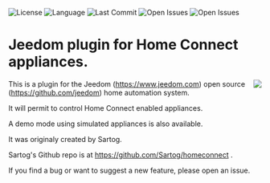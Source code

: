 ![License](https://badgen.net/github/license/jmvedrine/homeconnect) ![Language](https://badgen.net/badge/Language/PHP/blue)
![Last Commit](https://badgen.net/github/last-commit/jmvedrine/homeconnect)
![Open Issues](https://badgen.net/github/open-issues/jmvedrine/homeconnect) ![Open Issues](https://badgen.net/github/open-prs/jmvedrine/homeconnect)

# Jeedom plugin for Home Connect appliances.

<img src="plugin_info/homeconnect_icon.png" align="right">

This is a plugin for the Jeedom (https://www.jeedom.com) open source (https://github.com/jeedom) home automation system.

It will permit to control Home Connect enabled appliances.

A demo mode using simulated appliances is also available.

It was originaly created by Sartog.

Sartog's Github repo is at  https://github.com/Sartog/homeconnect .

If you find a bug or want to suggest a new feature, please open an issue.